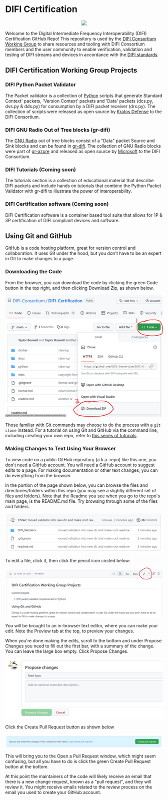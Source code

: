 # DIFI Certification

<p align="center">
  <img src="https://dificonsortium.org/wp-content/uploads/difi-consortium-logo.png">
</p>

Welcome to the Digital Intermediate Frequency Interoperability (DIFI) Certification GitHub Repo! This repository is used by the [DIFI Consortium Working Group](https://dificonsortium.org/) to share resources and tooling with DIFI Consortium members and the user community to enable verification, validation and testing of DIFI streams and devices in accordance with the [DIFI standards](https://dificonsortium.org/standards/).

## DIFI Certification Working Group Projects



### DIFI Python Packet Validator 
The Packet validator is a collection of [Python](https://www.python.org/ "Python") scripts that generate Standard Context' packets, 'Version Context' packets and 'Data' packets (dcs.py, dvs.py & dds.py) for consumption by a DIFI packet receiver (drx.py). The collection of scripts were released as open source by [Kratos Defense](https://www.kratosdefense.com/ "Kratos") to the DIFI Consortium. 

### DIFI GNU Radio Out of Tree blocks (gr-difi) 
The [GNU Radio](https://www.gnuradio.org/ "GNU Radio") out of tree blocks consist of a "Data" packet Source and Sink blocks and can be found in [gr-difi](https://github.com/DIFI-Consortium/gr-difi "gr-difi"). The collection of GNU Radio blocks were part of [gr-azure](https://github.com/microsoft/gr-azure "gr-azure") and released as open source by [Microsoft](https://www.Microsoft.com/ "Microsoft") to the DIFI Consortium.

### DIFI Tutorials (Coming soon)
The tutorials section is a collection of educational material that describe DIFI packets and include hands on tutorials that combine the Python Packet Validator with gr-difi to illustrate the power of interoperability. 

### DIFI Certification software (Coming soon)
DIFI Certification software is a container based tool suite that allows for 1P & 3P certification of DIFI compliant devices and software.


## Using Git and GitHub

GitHub is a code hosting platform, great for version control and collaboration.  It uses Git under the hood, but you don't have to be an expert in Git to make changes to a page.

### Downloading the Code

From the browser, you can download the code by clicking the green Code button in the top right, and then clicking Download Zip, as shown below.

![](images/download.png)

Those familiar with Git commands may choose to do the process with a `git clone` instead.  For a tutorial on using Git and GitHub via the command line, including creating your own repo, refer to [this series of tutorials](https://docs.github.com/en/get-started/quickstart).

### Making Changes to Text Using Your Browser

To view code on a public GitHub repository (a.k.a. repo) like this one, you don't need a GitHub account.  You will need a GitHub account to suggest edits to a page.  For making documentation or other text changes, you can do everything from the browser.

In the portion of the page shown below, you can browse the files and directories/folders within this repo (you may see a slightly different set of files and folders).  Note that the Readme you see when you go to the repo's main page, is the README.md file.  Try browsing through some of the files and folders.

![](images/files_folders.png)

To edit a file, click it, then click the pencil icon circled  below:

![](images/edit_file.png)

You will be brought to an in-browser text editor, where you can make your edit.  Note the Preview tab at the top, to preview your changes.

When you're done making the edits, scroll to the bottom and under Propose Changes you need to fill out the first bar, with a summary of the change.  You can leave the large box empty.  Click Propose Changes.

![](images/commit.png)

Click the Create Pull Request button as shown below

![](images/create_pr.png)

This will bring you to the Open a Pull Request window, which might seem confusing, but all you have to do is click the green Create Pull Request button at the bottom.

At this point the maintainers of the code will likely receive an email that there is a new change request, known as a "pull request", and they will review it.  You might receive emails related to the review process on the email you used to create your GitHub account.
